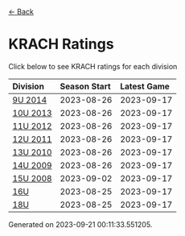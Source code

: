 [<- Back](../readme.md)
# KRACH Ratings
Click below to see KRACH ratings for each division

| Division | Season Start | Latest Game |
| :-- | :-- | :-- |
| [9U 2014](9U-2014-ratings.md) | 2023-08-26 | 2023-09-17 |
| [10U 2013](10U-2013-ratings.md) | 2023-08-26 | 2023-09-17 |
| [11U 2012](11U-2012-ratings.md) | 2023-08-26 | 2023-09-17 |
| [12U 2011](12U-2011-ratings.md) | 2023-08-26 | 2023-09-17 |
| [13U 2010](13U-2010-ratings.md) | 2023-08-26 | 2023-09-17 |
| [14U 2009](14U-2009-ratings.md) | 2023-08-26 | 2023-09-17 |
| [15U 2008](15U-2008-ratings.md) | 2023-09-02 | 2023-09-17 |
| [16U](16U-ratings.md) | 2023-08-25 | 2023-09-17 |
| [18U](18U-ratings.md) | 2023-08-25 | 2023-09-17 |

Generated on 2023-09-21 00:11:33.551205.
